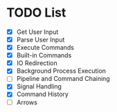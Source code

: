 # TODO List

- [x] Get User Input
- [x] Parse User Input
- [x] Execute Commands
- [x] Built-in Commands
- [x] IO Redirection
- [x] Background Process Execution
- [ ] Pipeline and Command Chaining
- [x] Signal Handling
- [x] Command History
- [ ] Arrows
